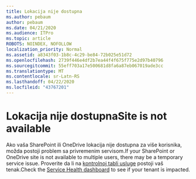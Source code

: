 ```yaml
---
title: Lokacija nije dostupna
ms.author: pebaum
author: pebaum
ms.date: 04/21/2020
ms.audience: ITPro
ms.topic: article
ROBOTS: NOINDEX, NOFOLLOW
localization_priority: Normal
ms.assetid: a8343f03-1b8c-4c29-be84-72b025e51d72
ms.openlocfilehash: 2739f446e4df2b7ea44f4f675f775e2d97b40796
ms.sourcegitcommit: 55eff703a17e500681d8fa6a87eb067019ade3cc
ms.translationtype: MT
ms.contentlocale: sr-Latn-RS
ms.lasthandoff: 04/22/2020
ms.locfileid: "43767201"
---
```

# <a name="site-is-not-available"></a><span data-ttu-id="4b0bc-102">Lokacija nije dostupna</span><span class="sxs-lookup"><span data-stu-id="4b0bc-102">Site is not available</span></span>

<span data-ttu-id="4b0bc-103">Ako vaša SharePoint ili OneDrive lokacija nije dostupna za više korisnika, možda postoji problem sa privremenim servisom.</span><span class="sxs-lookup"><span data-stu-id="4b0bc-103">If your SharePoint or OneDrive site is not available to multiple users, there may be a temporary service issue.</span></span> <span data-ttu-id="4b0bc-104">Proverite da li na [kontrolnoj tabli usluge](https://admin.microsoft.com/AdminPortal/Home#/servicehealth) postoji vaš tenak.</span><span class="sxs-lookup"><span data-stu-id="4b0bc-104">Check the [Service Health dashboard](https://admin.microsoft.com/AdminPortal/Home#/servicehealth) to see if your tenant is impacted.</span></span> 
  

